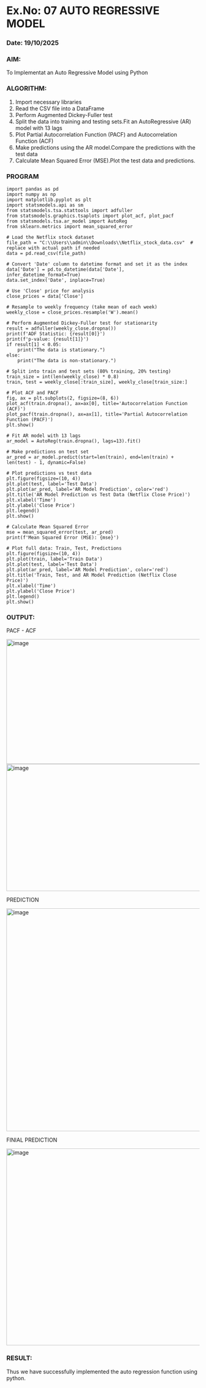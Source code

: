 # Ex.No: 07                                       AUTO REGRESSIVE MODEL
### Date: 19/10/2025



### AIM:
To Implementat an Auto Regressive Model using Python
### ALGORITHM:
1. Import necessary libraries
2. Read the CSV file into a DataFrame
3. Perform Augmented Dickey-Fuller test
4. Split the data into training and testing sets.Fit an AutoRegressive (AR) model with 13 lags
5. Plot Partial Autocorrelation Function (PACF) and Autocorrelation Function (ACF)
6. Make predictions using the AR model.Compare the predictions with the test data
7. Calculate Mean Squared Error (MSE).Plot the test data and predictions.
### PROGRAM

```
import pandas as pd
import numpy as np
import matplotlib.pyplot as plt
import statsmodels.api as sm
from statsmodels.tsa.stattools import adfuller
from statsmodels.graphics.tsaplots import plot_acf, plot_pacf
from statsmodels.tsa.ar_model import AutoReg
from sklearn.metrics import mean_squared_error

# Load the Netflix stock dataset
file_path = "C:\\Users\\admin\\Downloads\\Netflix_stock_data.csv"  # replace with actual path if needed
data = pd.read_csv(file_path)

# Convert 'Date' column to datetime format and set it as the index
data['Date'] = pd.to_datetime(data['Date'], infer_datetime_format=True)
data.set_index('Date', inplace=True)

# Use 'Close' price for analysis
close_prices = data['Close']

# Resample to weekly frequency (take mean of each week)
weekly_close = close_prices.resample('W').mean()

# Perform Augmented Dickey-Fuller test for stationarity
result = adfuller(weekly_close.dropna())
print(f'ADF Statistic: {result[0]}')
print(f'p-value: {result[1]}')
if result[1] < 0.05:
    print("The data is stationary.")
else:
    print("The data is non-stationary.")

# Split into train and test sets (80% training, 20% testing)
train_size = int(len(weekly_close) * 0.8)
train, test = weekly_close[:train_size], weekly_close[train_size:]

# Plot ACF and PACF
fig, ax = plt.subplots(2, figsize=(8, 6))
plot_acf(train.dropna(), ax=ax[0], title='Autocorrelation Function (ACF)')
plot_pacf(train.dropna(), ax=ax[1], title='Partial Autocorrelation Function (PACF)')
plt.show()

# Fit AR model with 13 lags
ar_model = AutoReg(train.dropna(), lags=13).fit()

# Make predictions on test set
ar_pred = ar_model.predict(start=len(train), end=len(train) + len(test) - 1, dynamic=False)

# Plot predictions vs test data
plt.figure(figsize=(10, 4))
plt.plot(test, label='Test Data')
plt.plot(ar_pred, label='AR Model Prediction', color='red')
plt.title('AR Model Prediction vs Test Data (Netflix Close Price)')
plt.xlabel('Time')
plt.ylabel('Close Price')
plt.legend()
plt.show()

# Calculate Mean Squared Error
mse = mean_squared_error(test, ar_pred)
print(f'Mean Squared Error (MSE): {mse}')

# Plot full data: Train, Test, Predictions
plt.figure(figsize=(10, 4))
plt.plot(train, label='Train Data')
plt.plot(test, label='Test Data')
plt.plot(ar_pred, label='AR Model Prediction', color='red')
plt.title('Train, Test, and AR Model Prediction (Netflix Close Price)')
plt.xlabel('Time')
plt.ylabel('Close Price')
plt.legend()
plt.show()

```
### OUTPUT:


PACF - ACF

<img width="919" height="326" alt="image" src="https://github.com/user-attachments/assets/26ef7bac-4fa1-4cab-996b-5c73357655d5" />

<img width="924" height="332" alt="image" src="https://github.com/user-attachments/assets/b7c0494c-f6e2-43d4-8268-82b37f13d7f4" />


PREDICTION

<img width="1110" height="582" alt="image" src="https://github.com/user-attachments/assets/70f8a274-9b37-4d94-a73b-a1027cb81609" />


FINIAL PREDICTION

<img width="1199" height="514" alt="image" src="https://github.com/user-attachments/assets/0b0c5349-a239-4326-baa5-6d3cd262a8c5" />


### RESULT:
Thus we have successfully implemented the auto regression function using python.
